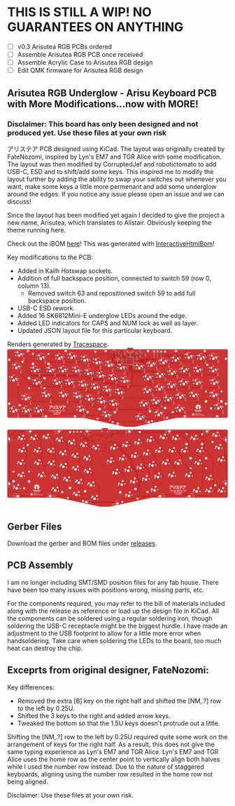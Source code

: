 # THIS IS STILL A WIP! NO GUARANTEES ON ANYTHING

- [ ] v0.3 Arisutea RGB PCBs ordered
- [ ] Assemble Arisutea RGB PCB once received
- [ ] Assemble Acrylic Case to Arisutea RGB design
- [ ] Edit QMK firmware for Arisutea RGB design

## Arisutea RGB Underglow - Arisu Keyboard PCB with More Modifications...now with MORE!

### Disclaimer: This board has only been designed and not produced yet. Use these files at your own risk

アリステア PCB designed using KiCad. The layout was originally created by FateNozomi, inspired by Lyn's EM7 and TGR Alice with some modification. The layout was then modified by CorruptedJef and robotictomato to add USB-C, ESD and to shift/add some keys. This inspired me to modify the layout further by adding the ability to swap your switches out whenever you want, make some keys a little more permenant and add some underglow around the edges. If you notice any issue please open an issue and we can discuss!

Since the layout has been modified yet again I decided to give the project a new name, Arisutea, which translates to Alistair. Obviously keeping the theme running here. 

Check out the iBOM [here](https://htmlpreview.github.io/?https://raw.githubusercontent.com/mattyams/arisutea-pcb-rgb/master/hardware/BOM/arisutea-rgb-ibom.html)! This was generated with [InteractiveHtmlBom](https://github.com/openscopeproject/InteractiveHtmlBom)!

Key modifications to the PCB:

- Added in Kailh Hotswap sockets.
- Addition of full backspace position, connected to switch 59 (row 0, column 13).
  - Removed switch 63 and repositioned switch 59 to add full backspace position.
- USB-C ESD rework.
- Added 16 SK6812Mini-E underglow LEDs around the edge.
- Added LED indicators for CAPS and NUM lock as well as layer.
- Updated JSON layout file for this particular keyboard.

Renders generated by [Tracespace](https://github.com/tracespace/tracespace).
![Arisutea](https://raw.githubusercontent.com/mattyams/arisutea-pcb-rgb/master/graphics/arisutea-pcb-bottom.png)
![Arisutea-top](https://raw.githubusercontent.com/mattyams/arisutea-pcb-rgb/master/graphics/arisutea-pcb-top.png)
<!-- 
# QMK Firmware
This can be located in the [firmware](https://github.com/mattyams/arisutea-pcb/tree/master/firmware) folder. 

# Case Files for Ponoko

Case files are updated to reflect changes to the full backspace on switch 59 and can be found in the hardware folder under [arisutea-case](https://github.com/mattyams/arisutea-pcb/tree/master/hardware/arisutea-case).  The case I ordered with these changes just came in this week (3/6/2021) and it works very well with the changes I made to the full backspace and addition of the stablizer on the prototypes designed by CorruptedJef and robotictomato. There is now a "boxed" version of the case that I have made that is designed to work with some wrist rests that do not have the ortho shape AND case files for version 0.6+ PCBs that include the indicator LEDs, I have not ordered/tested these but will soon.

![Ponoko-case-1](https://imgur.com/FcGVhWI.jpg)
![Ponoko-case-2](https://imgur.com/hdUOVdj.jpg)
![Ponoko-case-3](https://imgur.com/IXYp1Ry.jpg)
![Ponoko-case-4](https://imgur.com/iDQcOTm.jpg)

# FR4 Plates and Case

Additionaly I have created files for FR4 plates to be made and used with this layout. These can be found in the hardware folder under [FR4_Plates](https://github.com/mattyams/arisutea-pcb/tree/master/hardware/FR4_Plates). The plates are designed to fit with the full backspace and non-stepped capslock. That being said, these will not work on the original Fate Designs PCB. No plans to create plates for the LED indicators on the v0.6+ PCBs. NOTE FOR v0.6.3+ PCBs! FR4 plates still will work but you will have to drill the holes out manually. If you take this route....go forth cautiously adventurer.

![FR4-Plates-1](https://imgur.com/oCfGKm7.jpg)
![FR4-Plates-2](https://imgur.com/L0FgL0s.jpg)
![FR4-Plates-3](https://imgur.com/QA77TCx.jpg)
![FR4-Plates-6](https://imgur.com/sJeoB8D.jpg) -->

## Gerber Files

Download the gerber and BOM files under [releases](https://github.com/mattyams/arisutea-pcb/releases).

## PCB Assembly

I am no longer including SMT/SMD position files for any fab house. There have been too many issues with positions wrong, missing parts, etc.

For the components required, you may refer to the bill of materials included along with the release as reference or load up the design file in KiCad.
All the components can be soldered using a regular soldering iron, though soldering the USB-C receptacle might be the biggest hurdle. I have made an adjustment to the USB footprint to allow for a little more error when handsoldering.  Take care when soldering the LEDs to the board, too much heat can destroy the chip.

## Exceprts from original designer, FateNozomi:

Key differences:

- Removed the extra [B] key on the right half and shifted the [NM,.?] row to the left by 0.25U.
- Shifted the 3 keys to the right and added arrow keys.
- Tweaked the bottom so that the 1.5U keys doesn't protrude out a little.

Shifting the [NM,.?] row to the left by 0.25U required quite some work on the arrangement of keys for the right half.
As a result, this does not give the same typing experience as Lyn's EM7 and TGR Alice.
Lyn's EM7 and TGR Alice uses the home row as the center point to vertically align both halves while I used the number row instead.
Due to the nature of staggered keyboards, aligning using the number row resulted in the home row not being aligned.

Disclaimer: Use these files at your own risk.